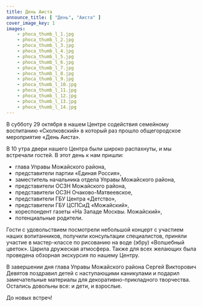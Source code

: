 ```yaml
---
title: День Аиста
announce_title: [ "День", "Аиста" ]
cover_image_key: 1
images:
    - phoca_thumb_l_1.jpg
    - phoca_thumb_l_2.jpg
    - phoca_thumb_l_3.jpg
    - phoca_thumb_l_4.jpg
    - phoca_thumb_l_5.jpg
    - phoca_thumb_l_6.jpg
    - phoca_thumb_l_7.jpg
    - phoca_thumb_l_8.jpg
    - phoca_thumb_l_9.jpg
    - phoca_thumb_l_10.jpg
    - phoca_thumb_l_11.jpg
    - phoca_thumb_l_12.jpg
    - phoca_thumb_l_13.jpg
    - phoca_thumb_l_14.jpg
---
```

В субботу 29 октября в нашем Центре содействия семейному воспитанию «Сколковский» в который раз прошло общегородское мероприятие «День Аиста».

<!--more-->
В 10 утра двери нашего Центра были широко распахнуты, и мы встречали гостей. В этот день к нам пришли:
* глава Управы Можайского района,
* представители партии «Единая Россия»,
* заместитель начальника отдела Управы Можайского района,
* представители ОСЗН Можайского района,
* представители ОСЗН Очаково-Матвеевское,
* представители ГБУ Центра «Детство»,
* представители ГБУ ЦСПСиД «Можайский»,
* кореспондент газеты «На Западе Москвы. Можайский»,
* потенциальные родители.

Гости с удовольствием посмотрели небольшой концерт с участием наших вопитанников, получили консультации специалистов, приняли участие в мастер-классе по рисованию на воде (эбру) «Волшебный цветок». Царила дружеская атмосфера. Также для всех желающих была проведена обзорная экскурсия по нашему Центру.

В завершении дня глава Управы Можайского района Сергей Викторович Девятов поздравил детей с наступающими каникулами и подарил замечательные материалы для декоративно-прикладного творчества. Остались довольны все: и дети, и взрослые.

До новых встреч!

